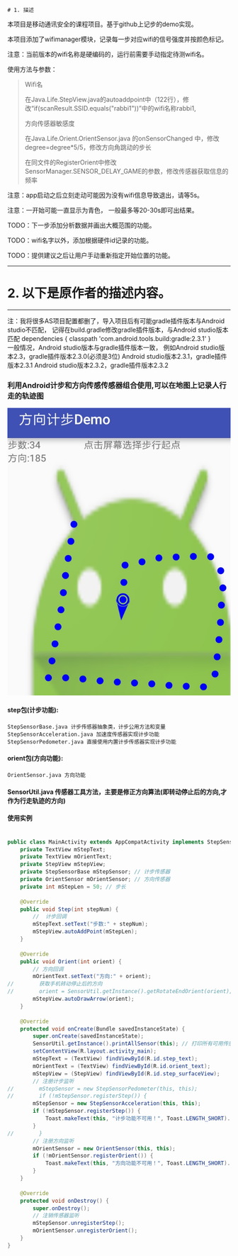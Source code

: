 	# 1. 描述

本项目是移动通讯安全的课程项目。基于github上记步的demo实现。

本项目添加了wifimanager模块，记录每一步对应wifi的信号强度并按颜色标记。

注意：当前版本的wifi名称是硬编码的，运行前需要手动指定待测wifi名。

使用方法与参数：

>Wifi名
>
>在Java.Life.StepView.java的autoaddpoint中（122行），修改“if(scanResult.SSID.equals("rabbi1"))”中的wifi名称rabbi1,
>
>方向传感器敏感度
>
>在Java.Life.Orient.OrientSensor.java 的onSensorChanged 中，修改degree=degree*5/5，修改方向角跳动的步长
>
>在同文件的RegisterOrient中修改SensorManager.SENSOR_DELAY_GAME的参数，修改传感器获取信息的频率

注意：app启动之后立刻走动可能因为没有wifi信息导致退出，请等5s。

注意：一开始可能一直显示为青色， 一般最多等20-30s即可出结果。

TODO：下一步添加分析数据并画出大概范围的功能。

TODO：wifi名字以外，添加根据硬件id记录的功能。

TODO：提供建议之后让用户手动重新指定开始位置的功能。

---
# 2. 以下是原作者的描述内容。
---

注：我将很多AS项目配置都删了，导入项目后有可能gradle插件版本与Android studio不匹配，
记得在build.gradle修改gradle插件版本，与Android studio版本匹配
dependencies {
		classpath 'com.android.tools.build:gradle:2.3.1'
}	 
一般情况，Android studio版本与gradle插件版本一致，
例如Android studio版本2.3，gradle插件版本2.3.0(必须是3位)
    Android studio版本2.3.1，gradle插件版本2.3.1
    Android studio版本2.3.2，gradle插件版本2.3.2

### 利用Android计步和方向传感传感器组合使用,可以在地图上记录人行走的轨迹图
![](计步截图.jpg)

#### step包(计步功能):
	StepSensorBase.java 计步传感器抽象类，计步公用方法和变量
	StepSensorAcceleration.java 加速度传感器实现计步功能
	StepSensorPedometer.java 直接使用内置计步传感器实现计步功能

#### orient包(方向功能):
	OrientSensor.java 方向功能

#### SensorUtil.java 传感器工具方法，主要是修正方向算法(即转动停止后的方向,才作为行走轨迹的方向)

#### 使用实例

```java

public class MainActivity extends AppCompatActivity implements StepSensorBase.StepCallBack, OrientSensor.OrientCallBack {
    private TextView mStepText;
    private TextView mOrientText;
    private StepView mStepView;
    private StepSensorBase mStepSensor; // 计步传感器
    private OrientSensor mOrientSensor; // 方向传感器
    private int mStepLen = 50; // 步长

    @Override
    public void Step(int stepNum) {
        //  计步回调
        mStepText.setText("步数:" + stepNum);
        mStepView.autoAddPoint(mStepLen);
    }

    @Override
    public void Orient(int orient) {
        // 方向回调
        mOrientText.setText("方向:" + orient);
//        获取手机转动停止后的方向
//        orient = SensorUtil.getInstance().getRotateEndOrient(orient);
        mStepView.autoDrawArrow(orient);
    }

    @Override
    protected void onCreate(Bundle savedInstanceState) {
        super.onCreate(savedInstanceState);
        SensorUtil.getInstance().printAllSensor(this); // 打印所有可用传感器
        setContentView(R.layout.activity_main);
        mStepText = (TextView) findViewById(R.id.step_text);
        mOrientText = (TextView) findViewById(R.id.orient_text);
        mStepView = (StepView) findViewById(R.id.step_surfaceView);
        // 注册计步监听
//        mStepSensor = new StepSensorPedometer(this, this);
//        if (!mStepSensor.registerStep()) {
        mStepSensor = new StepSensorAcceleration(this, this);
        if (!mStepSensor.registerStep()) {
            Toast.makeText(this, "计步功能不可用！", Toast.LENGTH_SHORT).show();
        }
//        }
        // 注册方向监听
        mOrientSensor = new OrientSensor(this, this);
        if (!mOrientSensor.registerOrient()) {
            Toast.makeText(this, "方向功能不可用！", Toast.LENGTH_SHORT).show();
        }
    }

    @Override
    protected void onDestroy() {
        super.onDestroy();
        // 注销传感器监听
        mStepSensor.unregisterStep();
        mOrientSensor.unregisterOrient();
    }
}
	
```
